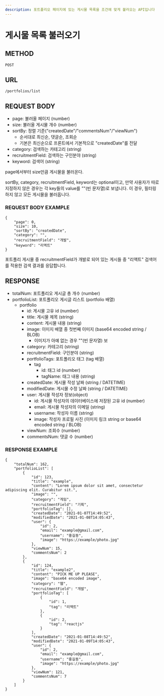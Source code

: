 ```yaml
---
description: 포트폴리오 페이지에 있는 게시물 목록을 조건에 맞게 불러오는 API입니다
---
```


# 게시물 목록 불러오기

## METHOD

```text
POST
```

## URL

```text
/portfolios/list
```

## REQUEST BODY

* page: 불러올 페이지 \(number\)
* size: 불러올 게시물 개수 \(number\)
* sortBy: 정렬 기준\("createdDate"/"commentsNum"/"viewNum"\)
  * 순서대로 최신순, 댓글순, 조회순
  * 기본은 최신순으로 프론트에서 기본적으로 "createdDate"를 전달
* category: 검색하는 카테고리 \(string\) 
* recruitmentField: 검색하는 구인분야 \(string\)
* keyword: 검색어 \(string\)

page에서부터 size만큼 게시물을 불러온다.

sortBy, category, recruitmentField, keyword는 optional이고, 만약 사용자가 따로 지정하지 않은 경우는 각 key들의 value를 ""\(빈 문자열\)로 보냅니다. 이 경우, 필터링하지 않고 모든 게시물을 불러옵니다.   

### REQUEST BODY EXAMPLE

```markup
{
    "page": 0,
    "size": 10,
    "sortBy": "createdDate",
    "category": "",
    "recruitmentField": "개발",
    "keyword": "리액트"
}
```

포트폴리 게시물 중 recruitmentField가 개발로 되어 있는 게시들 중 "리액트" 검색어를 적용한 검색 결과를 응답합니다. 

## RESPONSE

* totalNum: 포트폴리오 게시글 총 개수 \(number\)
* portfolioList: 포트폴리오 게시글 리스트 \(portfolio 배열\)
  * portfolio
    * id: 게시물 고유 id \(number\)
    * title: 게시물 제목 \(string\)
    * content: 게시물 내용 \(string\)
    * image: 이미지 배열 중 첫번째 이미지 \(base64 encoded string / BLOB\)
      * 이미지가 아예 없는 경우 ""\(빈 문자열\) 보
    * category: 카테고리 \(string\) 
    * recruitmentField: 구인분야 \(string\)
    * portfolioTags: 포트폴리오 태그 \(tag 배열\)
      * tag
        * id: 태그 id \(number\)
        * tagName: 태그 내용 \(string\)
    * createdDate: 게시물 작성 날짜 \(string / DATETIME\)
    * modifiedDate: 게시물 수정 날짜 \(string / DATETIME\)
    * user: 게시물 작성자 정보\(object\)
      * id: 게시물 작성자의 데이터베이스에 저장된 고유 id \(number\)
      * email: 게시물 작성자의 이메일 \(string\)
      * username: 작성자 이름 \(string\)
      * image: 작성자 프로필 사진 \(이미지 링크 string or base64 encoded string / BLOB\)
    * viewNum: 조회수 \(number\)
    * commentsNum: 댓글 수 \(number\)

### RESPONSE EXAMPLE

```markup
{
    "totalNum": 162,
    "portfolioList": [
        {
            "id": 123,
            "title": "example",
            "content": "Lorem ipsum dolor sit amet, consectetur adipiscing elit. Curabitur sit.",
            "image": "",
            "category": "게임",
            "recruitmentField": "기획",
            "portfolioTag": [],
            "createdDate": "2021-01-07T14:49:52",
            "modifiedDate": "2021-01-08T14:05:43",
            "user": {
                "id": 2,
                "email": "example@gmail.com",
                "username": "홍길동",
                "image": "https://example/photo.jpg"
            },
            "viewNum": 15,
            "commentsNum": 2
        },
        {
            "id": 124,
            "title": "example2",
            "content": "PICK ME UP PLEASE",
            "image": "base64 encoded image",
            "category": "웹",
            "recruitmentField": "개발",
            "portfolioTag": [
                {
                    "id": 1,
                    "tag": "리액트"
                },
                {
                    "id": 2,
                    "tag": "reactjs"
                }
            ],
            "createdDate": "2021-01-08T14:49:52",
            "modifiedDate": "2021-01-09T14:05:43",
            "user": {
                "id": 2,
                "email": "example@gmail.com",
                "username": "홍길동",
                "image": "https://example/photo.jpg"
            },
            "viewNum": 121,
            "commentsNum": 7
        }
    ]
}
```





